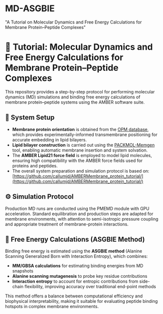 # MD-ASGBIE
"A Tutorial on Molecular Dynamics and Free Energy Calculations for Membrane Protein–Peptide Complexes"
# 🧬 Tutorial: Molecular Dynamics and Free Energy Calculations for Membrane Protein–Peptide Complexes

This repository provides a step-by-step protocol for performing molecular dynamics (MD) simulations and binding free energy calculations of membrane protein–peptide systems using the AMBER software suite.

## 🧪 System Setup

- **Membrane protein orientation** is obtained from the [OPM database](https://opm.phar.umich.edu), which provides experimentally-informed transmembrane positioning for accurate embedding in lipid bilayers.
- **Lipid bilayer construction** is carried out using the [PACKMOL-Memgen](https://ambermd.org/tutorials/advanced/tutorial20/) tool, enabling automatic membrane insertion and system solvation.
- The **AMBER Lipid21 force field** is employed to model lipid molecules, ensuring high compatibility with the AMBER force fields used for proteins and peptides.
- The overall system preparation and simulation protocol is based on:  
  [https://github.com/callumjd/AMBERMembrane_protein_tutorial/](https://github.com/callumjd/AMBERMembrane_protein_tutorial/)

## ⚙️ Simulation Protocol

Production MD runs are conducted using the PMEMD module with GPU acceleration. Standard equilibration and production steps are adapted for membrane environments, with attention to semi-isotropic pressure coupling and appropriate treatment of membrane-protein interactions.

## 🔬 Free Energy Calculations (ASGBIE Method)

Binding free energy is estimated using the **ASGBIE method** (Alanine Scanning Generalized Born with Interaction Entropy), which combines:

- **MM/GBSA calculations** for estimating binding energies from MD snapshots  
- **Alanine scanning mutagenesis** to probe key residue contributions  
- **Interaction entropy** to account for entropic contributions from side-chain flexibility, improving accuracy over traditional end-point methods  

This method offers a balance between computational efficiency and biophysical interpretability, making it suitable for evaluating peptide binding hotspots in complex membrane environments.
